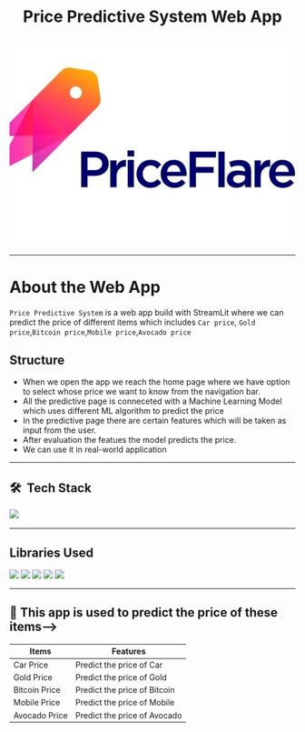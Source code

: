 <div align="center">
  <h1>Price Predictive System Web App </h1>
</div>


 <h1 align="center"><img src="https://github.com/tandrimasingha/Price-Predictive-System-Web-App/blob/main/Price.png"></h1>


***********************************************************

# About the Web App
`Price Predictive System` is a web app build with StreamLit where we can predict the price of different items which includes `Car price`, `Gold price`,`Bitcoin price`,`Mobile price`,`Avocado price`

## Structure

- When we open the app we reach the home page where we have option to select whose price we want to know from the navigation bar.
- All the predictive page is conneceted with a Machine Learning Model which uses different ML algorithm to predict the price
- In the predictive page there are certain features which will be taken as input from the user.
- After evaluation the featues the model predicts the price.
- We can use it in real-world application

***********************************************************

## **🛠 &nbsp;Tech Stack**

<a href="https://www.python.org" target="_blank"> <img src="https://img.icons8.com/color/48/000000/python.png" width="45" /> </a> 

***********************************************************

## Libraries Used

<img src="https://img.shields.io/badge/numpy%20-%2314354C.svg?&style=for-the-badge&logo=numpy&logoColor=white"/> <img src="https://img.shields.io/badge/pandas%20-%2314354C.svg?&style=for-the-badge&logo=pandas&logoColor=white"/> <img src="https://img.shields.io/badge/plotly%20-%2314354C.svg?&style=for-the-badge&logo=plotly&logoColor=white"/>
<img src="https://img.shields.io/badge/streamlit%20-%2314354C.svg?&style=for-the-badge&logo=streamlit&logoColor=white"/> <img src="https://img.shields.io/badge/scikitlearn%20-%2314354C.svg?&style=for-the-badge&logo=scikitlearn&logoColor=white"/>

***********************************************************

## 🔴 This app is used to predict the price of these items-->

| Items | Features |
| - | - |
| Car Price | Predict the price of Car |
| Gold Price | Predict the price of Gold |
| Bitcoin Price | Predict the price of Bitcoin |
| Mobile Price | Predict the price of Mobile |
| Avocado Price | Predict the price of Avocado |




   
